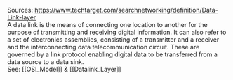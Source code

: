 Sources:
https://www.techtarget.com/searchnetworking/definition/Data-Link-layer
\
A data link is the means of connecting one location to another for the purpose of transmitting and receiving digital information. It can also refer to a set of electronics assemblies, consisting of a transmitter and a receiver and the interconnecting data telecommunication circuit. These are governed by a link protocol enabling digital data to be transferred from a data source to a data sink.
\
See: [[OSI_Model]] & [[Datalink_Layer]]
